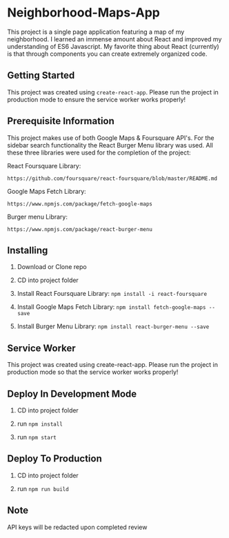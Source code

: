 # Neighborhood-Maps-App

This project is a single page application featuring a map of my neighborhood. I learned an immense amount about React and improved my understanding of ES6 Javascript. My favorite thing about React (currently) is that through components you can create extremely organized code. 

## Getting Started

This project was created using ```create-react-app```. Please run the project in production mode to ensure the service worker works properly!

## Prerequisite Information

 This project makes use of both Google Maps & Foursquare API's. For the sidebar search functionality the React Burger Menu library was used. All these three libraries were used for the completion of the project:
 
 React Foursquare Library:
 
 ```
 https://github.com/foursquare/react-foursquare/blob/master/README.md
 ```
Google Maps Fetch Library:

```
https://www.npmjs.com/package/fetch-google-maps
```
Burger menu Library:

```
https://www.npmjs.com/package/react-burger-menu
```

## Installing

1. Download or Clone repo

2. CD into project folder

3. Install React Foursquare Library: ```npm install -i react-foursquare```

4. Install Google Maps Fetch Library: ```npm install fetch-google-maps --save```

5. Install Burger Menu Library: ```npm install react-burger-menu --save```


## Service Worker

This project was created using create-react-app. Please run the project in production mode so that the service worker works properly!

## Deploy In Development Mode

1. CD into project folder

2. run ```npm install```

3. run ```npm start```


## Deploy To Production

1. CD into project folder

2. run ```npm run build```

## Note

API keys will be redacted upon completed review
